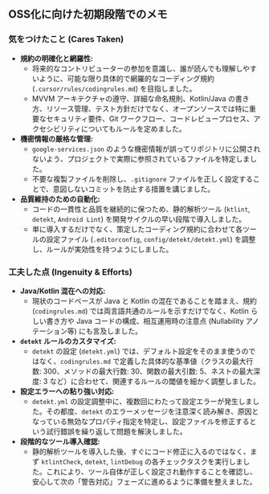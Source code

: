 ## OSS化に向けた初期段階でのメモ

### 気をつけたこと (Cares Taken)

*   **規約の明確化と網羅性:**
    *   将来的なコントリビューターの参加を意識し、誰が読んでも理解しやすいように、可能な限り具体的で網羅的なコーディング規約 (`.cursor/rules/codingrules.md`) を目指しました。
    *   MVVM アーキテクチャの遵守、詳細な命名規則、Kotlin/Java の書き方、リソース管理、テスト方針だけでなく、オープンソースでは特に重要なセキュリティ要件、Git ワークフロー、コードレビュープロセス、アクセシビリティについてもルールを定めました。
*   **機密情報の厳格な管理:**
    *   `google-services.json` のような機密情報が誤ってリポジトリに公開されないよう、プロジェクトで実際に参照されているファイルを特定しました。
    *   不要な複製ファイルを削除し、`.gitignore` ファイルを正しく設定することで、意図しないコミットを防止する措置を講じました。
*   **品質維持のための自動化:**
    *   コードの一貫性と品質を継続的に保つため、静的解析ツール (`ktlint`, `detekt`, `Android Lint`) を開発サイクルの早い段階で導入しました。
    *   単に導入するだけでなく、策定したコーディング規約に合わせて各ツールの設定ファイル (`.editorconfig`, `config/detekt/detekt.yml`) を調整し、ルールが実効性を持つようにしました。

### 工夫した点 (Ingenuity & Efforts)

*   **Java/Kotlin 混在への対応:**
    *   現状のコードベースが Java と Kotlin の混在であることを踏まえ、規約 (`codingrules.md`) では両言語共通のルールを示すだけでなく、Kotlin らしい書き方や Java コードの構成、相互運用時の注意点 (Nullability アノテーション等) にも言及しました。
*   **`detekt` ルールのカスタマイズ:**
    *   `detekt` の設定 (`detekt.yml`) では、デフォルト設定をそのまま使うのではなく、`codingrules.md` で定義した具体的な基準値（クラスの最大行数: 300、メソッドの最大行数: 30、関数の最大引数: 5、ネストの最大深度: 3 など）に合わせて、関連するルールの閾値を細かく調整しました。
*   **設定エラーへの粘り強い対応:**
    *   `detekt.yml` の設定調整中に、複数回にわたって設定エラーが発生しました。その都度、`detekt` のエラーメッセージを注意深く読み解き、原因となっている無効なプロパティ指定を特定し、設定ファイルを修正するという試行錯誤を繰り返して問題を解決しました。
*   **段階的なツール導入確認:**
    *   静的解析ツールを導入した後、すぐにコード修正に入るのではなく、まず `ktlintCheck`, `detekt`, `lintDebug` の各チェックタスクを実行しました。これにより、ツール自体が正しく設定され動作することを確認し、安心して次の「警告対応」フェーズに進めるように準備を整えました。
